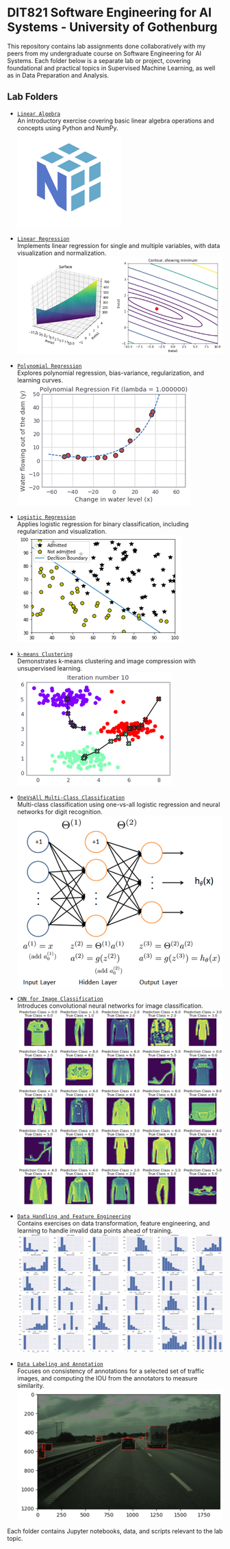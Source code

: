 # DIT821 Software Engineering for AI Systems - University of Gothenburg

This repository contains lab assignments done collaboratively with my peers from my undergraduate course on Software Engineering for AI Systems. Each folder below is a separate lab or project, covering foundational and practical topics in Supervised Machine Learning, as well as in Data Preparation and Analysis.

## Lab Folders

- [`Linear Algebra`](Lab1_LinearAlg/)  
  An introductory exercise covering basic linear algebra operations and concepts using Python and NumPy.<br>![Sample](Lab1_LinearAlg/sample.png)

- [`Linear Regression`](Lab2_LinearReg/)  
  Implements linear regression for single and multiple variables, with data visualization and normalization.<br>![Sample](Lab2_LinearReg/Figures/cost_function.png)

- [`Polynomial Regression`](Lab3_PolyReg/)  
  Explores polynomial regression, bias-variance, regularization, and learning curves.<br>![Sample](Lab3_PolyReg/files/Figures/polynomial_regression_reg_1.png)

- [`Logistic Regression`](Lab4_LogisticReg/)  
  Applies logistic regression for binary classification, including regularization and visualization.
  <br>![Sample](Lab4_LogisticReg/Figures/decision_boundary1.png)

- [`k-means Clustering`](Lab5_Kmeans/)  
  Demonstrates k-means clustering and image compression with unsupervised learning.
  <br>![Sample](Lab5_Kmeans/Figures/kmeans_result.png)

- [`OneVsAll Multi-Class Classification`](Lab6_OneVsAll/)  
  Multi-class classification using one-vs-all logistic regression and neural networks for digit recognition.
  <br>![Sample](Lab6_OneVsAll/Figures/neuralnetwork.png)

- [`CNN for Image Classification`](Lab7_CNN/)  
  Introduces convolutional neural networks for image classification.<br>![Sample](Lab7_CNN/sample.png)

- [`Data Handling and Feature Engineering`](Lab9/)  
  Contains exercises on data transformation, feature engineering, and learning to handle invalid data points ahead of training.<br>![Sample](Lab9/sample.png)

- [`Data Labeling and Annotation`](LabDataMgmt-10/sample.png)  
  Focuses on consistency of annotations for a selected set of traffic images, and computing the IOU from the annotators to measure similarity.<br>![Sample](LabDataMgmt-10/sample.png)

Each folder contains Jupyter notebooks, data, and scripts relevant to the lab topic. 